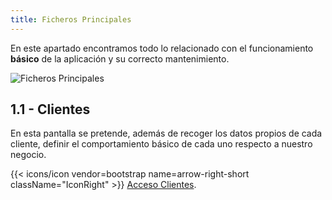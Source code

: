 ```yaml
---
title: Ficheros Principales
---
```


En este apartado encontramos todo lo relacionado con el funcionamiento **básico** de la aplicación y su correcto mantenimiento.

![Ficheros Principales](images/FicherosPrincipalesIndex.png?height=100&quality=10)

## 1.1 - Clientes

En esta pantalla se pretende, además de recoger los datos propios de cada cliente, definir el comportamiento básico de cada uno respecto a nuestro negocio.

{{< icons/icon vendor=bootstrap name=arrow-right-short className="IconRight" >}}
[Acceso Clientes](/Docs/FicherosPrincipales/Clientes/PantallaClientes).